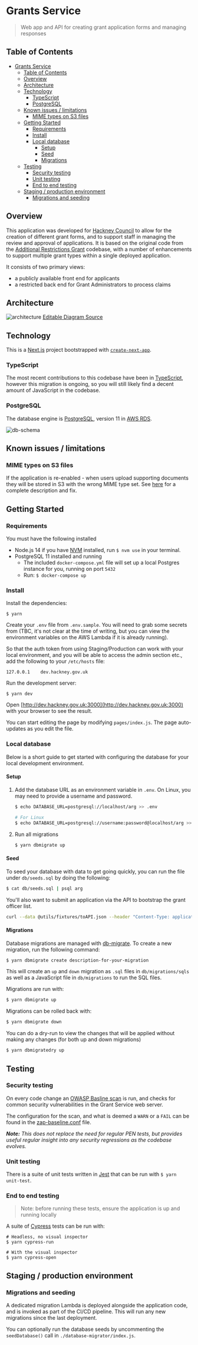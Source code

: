 # Grants Service

> Web app and API for creating grant application forms and managing responses

## Table of Contents

- [Grants Service](#grants-service)
  - [Table of Contents](#table-of-contents)
  - [Overview](#overview)
  - [Architecture](#architecture)
  - [Technology](#technology)
    - [TypeScript](#typescript)
    - [PostgreSQL](#postgresql)
  - [Known issues / limitations](#known-issues--limitations)
    - [MIME types on S3 files](#mime-types-on-s3-files)
  - [Getting Started](#getting-started)
    - [Requirements](#requirements)
    - [Install](#install)
    - [Local database](#local-database)
      - [Setup](#setup)
      - [Seed](#seed)
      - [Migrations](#migrations)
  - [Testing](#testing)
    - [Security testing](#security-testing)
    - [Unit testing](#unit-testing)
    - [End to end testing](#end-to-end-testing)
  - [Staging / production environment](#staging--production-environment)
    - [Migrations and seeding](#migrations-and-seeding)

## Overview

This application was developed for [Hackney Council](https://hackney.gov.uk/) to allow for the creation of different grant forms, and to support staff in managing the review and approval of applications. It is based on the original code from the [Additional Restrictions Grant](https://github.com/LBHackney-IT/arg-business-grants) codebase, with a number of enhancements to support multiple grant types within a single deployed application.

It consists of two primary views:

- a publicly available front end for applicants
- a restricted back end for Grant Administrators to process claims

## Architecture

![architecture](dbg-aws.jpg)
[Editable Diagram Source](dbg-aws.drawio)

## Technology

This is a [Next.js](https://nextjs.org/) project bootstrapped with
[`create-next-app`](https://github.com/vercel/next.js/tree/canary/packages/create-next-app).

### TypeScript

The most recent contributions to this codebase have been in [TypeScript](https://www.typescriptlang.org/), however this migration is ongoing, so you will still likely find a decent amount of JavaScript in the codebase.

### PostgreSQL

The database engine is [PostgreSQL](https://www.postgresql.org/), version 11 in
[AWS RDS](https://aws.amazon.com/rds/).

![db-schema](dbg-schema.png)

## Known issues / limitations

### MIME types on S3 files

If the application is re-enabled - when users upload supporting documents they will be stored in S3 with the
wrong MIME type set.
See [here](https://github.com/LBHackney-IT/arg-business-grants/blob/master/docs/S3-METADATA.md) for a
complete description and fix.

## Getting Started

### Requirements

You must have the following installed

- Node.js 14 if you have [NVM](https://github.com/nvm-sh/nvm) installed, run `$ nvm use` in your terminal.
- PostgreSQL 11 installed and running
  - The included `docker-compose.yml` file will set up a local Postgres instance for you, running on port `5432`
  - Run: `$ docker-compose up`

### Install

Install the dependencies:

    $ yarn

Create your `.env` file from `.env.sample`. You will need to grab some secrets from (TBC, it's not clear at
the time of writing, but you can view the environment variables on the AWS Lambda if it is already running).

So that the auth token from using Staging/Production can work with your local environment, and you will be
able to access the admin section etc., add the following to your `/etc/hosts` file:

    127.0.0.1    dev.hackney.gov.uk

Run the development server:

    $ yarn dev

Open [http://dev.hackney.gov.uk:3000](http://dev.hackney.gov.uk:3000) with your browser to see the result.

You can start editing the page by modifying `pages/index.js`. The page auto-updates as you edit the file.

### Local database

Below is a short guide to get started with configuring the database for your local development environment.

#### Setup

1.  Add the database URL as an environment variable in `.env`. On Linux, you may need to provide a username
    and password.

    ```sh
    $ echo DATABASE_URL=postgresql://localhost/arg >> .env

    # For Linux
    $ echo DATABASE_URL=postgresql://username:password@localhost/arg >> .env
    ```

2.  Run all migrations

    ```sh
    $ yarn dbmigrate up
    ```

#### Seed

To seed your database with data to get going quickly, you can run the file under `db/seeds.sql` by doing the
following:

```sh
$ cat db/seeds.sql | psql arg
```

You'll also want to submit an application via the API to bootstrap the grant officer list.

```bash
curl --data @utils/fixtures/toAPI.json --header "Content-Type: application/json" --request POST http://dev.hackney.gov.uk:3000/api/applications
```

#### Migrations

Database migrations are managed with [db-migrate](https://github.com/db-migrate/node-db-migrate). To create
a new migration, run the following command:

```sh
$ yarn dbmigrate create description-for-your-migration
```

This will create an `up` and `down` migration as `.sql` files in `db/migrations/sqls` as well as a
JavaScript file in `db/migrations` to run the SQL files.

Migrations are run with:

```sh
$ yarn dbmigrate up
```

Migrations can be rolled back with:

```sh
$ yarn dbmigrate down
```

You can do a dry-run to view the changes that will be applied without making any changes (for both up and
down migrations)

```sh
$ yarn dbmigratedry up
```

## Testing

### Security testing

On every code change an [OWASP Basline scan](https://www.zaproxy.org/docs/docker/baseline-scan/) is run, and checks for common security vulnerabilities in the Grant Service web server.

The configuration for the scan, and what is deemed a `WARN` or a `FAIL` can be found in the [zap-baseline.conf](zap-baseline.conf) file.

_**Note:** This does not replace the need for regular PEN tests, but provides useful regular insight into any security regressions as the codebase evolves._

### Unit testing

There is a suite of unit tests written in [Jest](https://jestjs.io/) that can be run with `$ yarn unit-test`.

### End to end testing

> Note: before running these tests, ensure the application is up and running locally

A suite of [Cypress](https://www.cypress.io/) tests can be run with:

    # Headless, no visual inspector
    $ yarn cypress-run

    # With the visual inspector
    $ yarn cypress-open

## Staging / production environment

### Migrations and seeding

A dedicated migration Lambda is deployed alongside the application code, and is invoked as part of the CI/CD pipeline. This will run any new migrations since the last deployment.

You can optionally run the database seeds by uncommenting the `seedDatabase()` call in `./database-migrator/index.js`.
